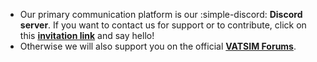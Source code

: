 - Our primary communication platform is our :simple-discord: **Discord server**.
  If you want to contact us for support or to contribute, click on this **[invitation link](https://discord.gg/R7Atd9A)** and say hello!
- Otherwise we will also support you on the official **[VATSIM Forums](https://forums.vatsim.net/forum/347-swift/)**.
